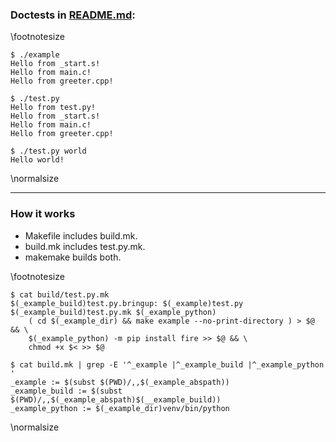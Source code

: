 ### Doctests in [README.md](README.md):

\footnotesize
~~~ {.sh}
$ ./example
Hello from _start.s!
Hello from main.c!
Hello from greeter.cpp!

$ ./test.py
Hello from test.py!
Hello from _start.s!
Hello from main.c!
Hello from greeter.cpp!

$ ./test.py world
Hello world!

~~~
\normalsize

---

### How it works

- Makefile includes build.mk.
- build.mk includes test.py.mk.
- makemake builds both.

\footnotesize
~~~ {.sh}
$ cat build/test.py.mk
$(_example_build)test.py.bringup: $(_example)test.py $(_example_build)test.py.mk $(_example_python)
	( cd $(_example_dir) && make example --no-print-directory ) > $@ && \
	$(_example_python) -m pip install fire >> $@ && \
	chmod +x $< >> $@

$ cat build.mk | grep -E '^_example |^_example_build |^_example_python '
_example := $(subst $(PWD)/,,$(_example_abspath))
_example_build := $(subst $(PWD)/,,$(_example_abspath)$(__example_build))
_example_python := $(_example_dir)venv/bin/python

~~~
\normalsize
